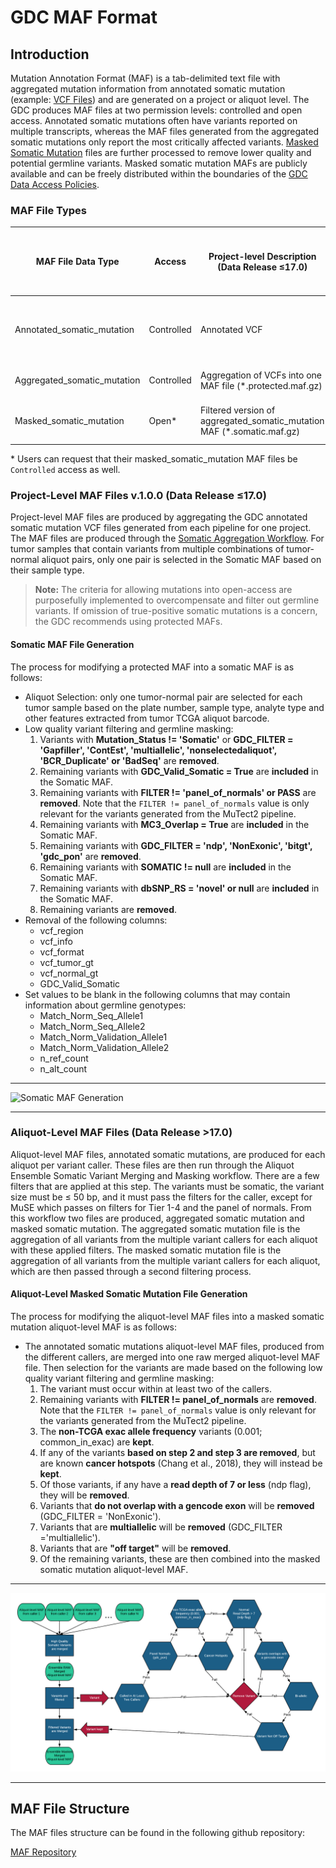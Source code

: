 # GDC MAF Format

## Introduction

Mutation Annotation Format (MAF) is a tab-delimited text file with aggregated mutation information from annotated somatic mutation (example: [VCF Files](VCF_Format.md)) and are generated on a project or aliquot level. The GDC produces MAF files at two permission levels: controlled and open access. Annotated somatic mutations often have variants reported on multiple transcripts, whereas the MAF files generated from the aggregated somatic mutations only report the most critically affected variants. [Masked Somatic Mutation](https://docs.gdc.cancer.gov/Data_Dictionary/viewer/#?view=table-definition-view&id=masked_somatic_mutation) files are further processed to remove lower quality and potential germline variants. Masked somatic mutation MAFs are publicly available and can be freely distributed within the boundaries of the [GDC Data Access Policies](https://gdc.cancer.gov/access-data/data-access-policies).

### MAF File Types

|MAF File Data Type|Access|Project-level Description (Data Release ≤17.0)|Aliquot-level Description (Data Release >17.0)|
|---|---|---|---|
|Annotated_somatic_mutation|Controlled |Annotated VCF|MAF produced from one caller at the aliquot level.|
|Aggregated_somatic_mutation|Controlled |Aggregation of VCFs into one MAF file (*.protected.maf.gz)|Aggregation of aliquot-level MAFs|
|Masked_somatic_mutation|Open\* |Filtered version of aggregated_somatic_mutation MAF (*.somatic.maf.gz)|Filtered aggregation of aliquot-level MAFs|

\* Users can request that their masked_somatic_mutation MAF files be `Controlled` access as well.

### Project-Level MAF Files v.1.0.0 (Data Release ≤17.0)

Project-level MAF files are produced by aggregating the GDC annotated somatic mutation VCF files generated from each pipeline for one project. The MAF files are produced through the [Somatic Aggregation Workflow](https://docs.gdc.cancer.gov/Data_Dictionary/viewer/#?view=table-definition-view&id=somatic_aggregation_workflow&_top=1). For tumor samples that contain variants from multiple combinations of tumor-normal aliquot pairs, only one pair is selected in the Somatic MAF based on their sample type. 

> __Note:__ The criteria for allowing mutations into open-access are purposefully implemented to overcompensate and filter out germline variants. If omission of true-positive somatic mutations is a concern, the GDC recommends using protected MAFs.  

#### Somatic MAF File Generation

The process for modifying a protected MAF into a somatic MAF is as follows:

*  Aliquot Selection: only one tumor-normal pair are selected for each tumor sample based on the plate number, sample type, analyte type and other features extracted from tumor TCGA aliquot barcode.
*  Low quality variant filtering and germline masking:
    1. Variants with __Mutation_Status != 'Somatic'__ or __GDC_FILTER = 'Gapfiller', 'ContEst', 'multiallelic', 'nonselectedaliquot', 'BCR_Duplicate' or 'BadSeq'__ are __removed__.
    2. Remaining variants with __GDC_Valid_Somatic = True__ are __included__ in the Somatic MAF.
    3. Remaining variants with __FILTER != 'panel_of_normals' or PASS__ are __removed__. Note that the `FILTER != panel_of_normals` value is only relevant for the variants generated from the MuTect2 pipeline.
    4. Remaining variants with __MC3_Overlap = True__ are __included__ in the Somatic MAF.
    5. Remaining variants with __GDC_FILTER = 'ndp', 'NonExonic', 'bitgt', 'gdc_pon'__ are __removed__.
    6. Remaining variants with __SOMATIC != null__ are __included__ in the Somatic MAF.
    7. Remaining variants with __dbSNP_RS = 'novel' or null__ are __included__ in the Somatic MAF.
    8. Remaining variants are __removed__.
* Removal of the following columns:
    * vcf_region
    * vcf_info
    * vcf_format
    * vcf_tumor_gt
    * vcf_normal_gt
    * GDC_Valid_Somatic
* Set values to be blank in the following columns that may contain information about germline genotypes:
    * Match_Norm_Seq_Allele1
    * Match_Norm_Seq_Allele2
    * Match_Norm_Validation_Allele1
    * Match_Norm_Validation_Allele2
    * n_ref_count
    * n_alt_count

---

![Somatic MAF Generation](images/ProtectedMAF4.png)

---

### Aliquot-Level MAF Files (Data Release >17.0)

Aliquot-level MAF files, annotated somatic mutations, are produced for each aliquot per variant caller. These files are then run through the Aliquot Ensemble Somatic Variant Merging and Masking workflow. There are a few filters that are applied at this step. The variants must be somatic, the variant size must be ≤ 50 bp, and it must pass the filters for the caller, except for MuSE which passes on filters for Tier 1-4 and the panel of normals. From this workflow two files are produced, aggregated somatic mutation and masked somatic mutation. The aggregated somatic mutation file is the aggregation of all variants from the multiple variant callers for each aliquot with these applied filters. The masked somatic mutation file is the aggregation of all variants from the multiple variant callers for each aliquot, which are then passed through a second filtering process.

#### Aliquot-Level Masked Somatic Mutation File Generation

The process for modifying the aliquot-level MAF files into a masked somatic mutation aliquot-level MAF is as follows:

*  The annotated somatic mutations aliquot-level MAF files, produced from the different callers, are merged into one raw merged aliquot-level MAF file. Then selection for the variants are made based on the following low quality variant filtering and germline masking:
    1. The variant must occur within at least two of the callers.
    2. Remaining variants with __FILTER != panel_of_normals__ are __removed__. Note that the `FILTER != panel_of_normals` value is only relevant for the variants generated from the MuTect2 pipeline.
    3. The __non-TCGA exac allele frequency__ variants (0.001; common\_in\_exac) are __kept__.
    4. If any of the variants __based on step 2 and step 3 are removed__, but are known __cancer hotspots__ (Chang et al., 2018), they will instead be __kept__.
    5. Of those variants, if any have a __read depth of 7 or less__ (ndp flag), they will be __removed__.
    6. Variants that __do not overlap with a gencode exon__ will be __removed__ (GDC_FILTER = 'NonExonic').
    7. Variants that are __multiallelic__ will be __removed__ (GDC_FILTER ='multiallelic').
    8. Variants that are __"off target"__ will be __removed__.
    9. Of the remaining variants, these are then combined into the masked somatic mutation aliquot-level MAF.

---

![Aliquot-Level MAF](images/MAF_diagram_17May2019.png)

---

## MAF File Structure

The MAF files structure can be found in the following github repository:

[MAF Repository](https://github.com/NCI-GDC/maf-lib/tree/master/src/maflib/resources)
